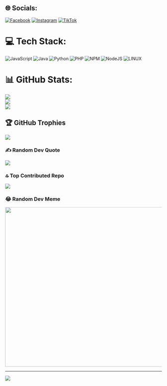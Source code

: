 
## 🌐 Socials:
[![Facebook](https://img.shields.io/badge/Facebook-%231877F2.svg?logo=Facebook&logoColor=white)](https://facebook.com/https://www.facebook.com/profile.php?id=100092873294996&mibextid=ZbWKwL) [![Instagram](https://img.shields.io/badge/Instagram-%23E4405F.svg?logo=Instagram&logoColor=white)](https://instagram.com/branzjhonatan) [![TikTok](https://img.shields.io/badge/TikTok-%23000000.svg?logo=TikTok&logoColor=white)](https://tiktok.com/@@gebengbotz) 

# 💻 Tech Stack:
![JavaScript](https://img.shields.io/badge/javascript-%23323330.svg?style=flat-square&logo=javascript&logoColor=%23F7DF1E) ![Java](https://img.shields.io/badge/java-%23ED8B00.svg?style=flat-square&logo=java&logoColor=white) ![Python](https://img.shields.io/badge/python-3670A0?style=flat-square&logo=python&logoColor=ffdd54) ![PHP](https://img.shields.io/badge/php-%23777BB4.svg?style=flat-square&logo=php&logoColor=white) ![NPM](https://img.shields.io/badge/NPM-%23000000.svg?style=flat-square&logo=npm&logoColor=white) ![NodeJS](https://img.shields.io/badge/node.js-6DA55F?style=flat-square&logo=node.js&logoColor=white) ![LINUX](https://img.shields.io/badge/Linux-FCC624?style=flat-square&logo=linux&logoColor=black)
# 📊 GitHub Stats:
![](https://github-readme-stats.vercel.app/api?username=GEBENGBOTZ&theme=radical&hide_border=true&include_all_commits=true&count_private=false)<br/>
![](https://github-readme-streak-stats.herokuapp.com/?user=GEBENGBOTZ&theme=radical&hide_border=true)<br/>
![](https://github-readme-stats.vercel.app/api/top-langs/?username=GEBENGBOTZ&theme=radical&hide_border=true&include_all_commits=true&count_private=false&layout=compact)

## 🏆 GitHub Trophies
![](https://github-profile-trophy.vercel.app/?username=GEBENGBOTZ&theme=discord&no-frame=false&no-bg=true&margin-w=4)

### ✍️ Random Dev Quote
![](https://images.app.goo.gl/we3RoLEMb81yMFiY7)

### 🔝 Top Contributed Repo
![](https://github-contributor-stats.vercel.app/api?username=GEBENGBOTZ&limit=5&theme=dark&combine_all_yearly_contributions=true)

### 😂 Random Dev Meme
<img src=(https://images.app.goo.gl/9p4QbuAokxFgKfAb7)
width="512px"/>

---
[![](https://visitcount.itsvg.in/api?id=GEBENGBOTZ&icon=5&color=1)](https://visitcount.itsvg.in)

<!-- Proudly created with GPRM ( https://gprm.itsvg.in ) -->
